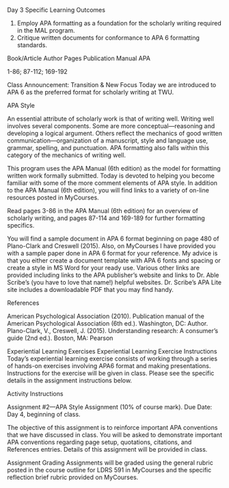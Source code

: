 


Day 3 Specific Learning Outcomes
1.	Employ APA formatting as a foundation for the scholarly writing required in the MAL program.
2.	Critique written documents for conformance to APA 6 formatting standards.

Book/Article
Author
Pages
Publication Manual APA

1-86; 87-112; 169-192

 Class Announcement: Transition & New Focus
Today we are introduced to APA 6 as the preferred format for scholarly writing at TWU.  

APA Style

An essential attribute of scholarly work is that of writing well.  Writing well involves several components.  Some are more conceptual—reasoning and developing a logical argument.  Others reflect the mechanics of good written communication—organization of a manuscript, style and language use, grammar, spelling, and punctuation.  APA formatting also falls within this category of the mechanics of writing well.

This program uses the APA Manual (6th edition) as the model for formatting written work formally submitted.  Today is devoted to helping you become familiar with some of the more comment elements of APA style.  In addition to the APA Manual (6th edition), you will find links to a variety of on-line resources posted in MyCourses.

Read pages 3-86 in the APA Manual (6th edition) for an overview of scholarly writing, and pages 87-114 and 169-189 for further formatting specifics.  

You will find a sample document in APA 6 format beginning on page 480 of Plano-Clark and Creswell (2015). Also, on MyCourses I have provided you with a sample paper done in APA 6 format for your reference.  My advice is that you either create a document template with APA 6 fonts and spacing or create a style in MS Word for your ready use.  Various other links are provided including links to the APA publisher’s website and links to Dr. Able Scribe’s (you have to love that name!) helpful websites.  Dr. Scribe’s APA Lite site includes a downloadable PDF that you may find handy.   

References 

American Psychological Association (2010). Publication manual of the American Psychological Association (6th ed.). Washington, DC: Author.
Plano-Clark, V., Creswell, J. (2015). Understanding research: A consumer’s guide (2nd ed.). Boston, MA: Pearson

Experiential Learning Exercises
Experiential Learning Exercise Instructions
Today’s experiential learning exercise consists of working through a series of hands-on exercises involving APA6 format and making presentations.   Instructions for the exercise will be given in class.  Please see the specific details in the assignment instructions below.

Activity Instructions

Assignment #2—APA Style Assignment (10% of course mark).
Due Date: Day 4, beginning of class.

The objective of this assignment is to reinforce important APA conventions that we have discussed in class. You will be asked to demonstrate important APA conventions regarding page setup, quotations, citations, and References entries. Details of this assignment will be provided in class.

Assignment Grading
Assignments will be graded using the general rubric posted in the course outline for LDRS 591 in MyCourses and the specific reflection brief rubric provided on MyCourses.

